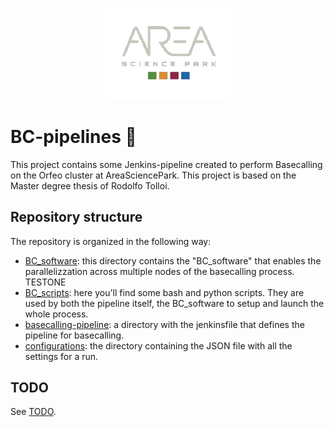 
<p align="center">
  <img src="docs/assets/logo-area.png" alt="Area logo" width="200"/>
</p>

# BC-pipelines 🧬
This project contains some Jenkins-pipeline created to perform Basecalling on the Orfeo cluster at AreaSciencePark. This project is based on the Master degree thesis of Rodolfo Tolloi. 

## Repository structure
The repository is organized in the following way:  
- [BC_software](BC_software.md): this directory contains the "BC_software" that enables the parallelizzation across multiple nodes of the basecalling process. TESTONE
- [BC_scripts](BC_scripts.md): here you'll find some bash and python scripts. They are used by both the pipeline itself, the BC_software to setup and launch the whole process.
- [basecalling-pipeline](Basecalling-pipeline.md): a directory with the jenkinsfile that defines the pipeline for basecalling.
- [configurations](Configuration.md): the directory containing the JSON file with all the settings for a run.

## TODO
See [TODO](/docs/todo.md).